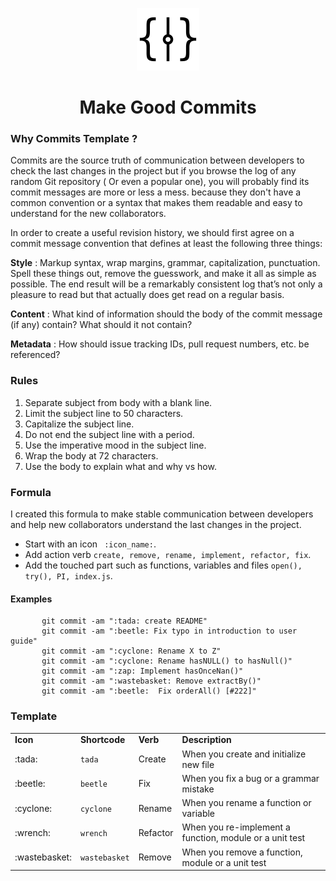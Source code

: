 <p align="center"><img src="assets/images/commits_icon.png" width="100"></p>
<h1 align="center">Make Good Commits</h1>

### Why Commits Template ?

Commits are the source truth of communication between developers to check the last changes in the project but if you browse the log of any random Git repository ( Or even a popular one), you will probably find its commit messages are more or less a mess. because they don't have a common convention or a syntax that makes them readable and easy to understand for the new collaborators.

In order to create a useful revision history, we should first agree on a commit message convention that defines at least the following three things:

**Style** : Markup syntax, wrap margins, grammar, capitalization, punctuation. Spell these things out, remove the guesswork, and make it all as simple as possible. The end result will be a remarkably consistent log that’s not only a pleasure to read but that actually does get read on a regular basis.

**Content** : What kind of information should the body of the commit message (if any) contain? What should it not contain?

**Metadata** : How should issue tracking IDs, pull request numbers, etc. be referenced?

### Rules

1. Separate subject from body with a blank line.
2. Limit the subject line to 50 characters.
3. Capitalize the subject line.
4. Do not end the subject line with a period.
5. Use the imperative mood in the subject line.
6. Wrap the body at 72 characters.
7. Use the body to explain what and why vs how.

### Formula

I created this formula to make stable communication between developers and help new collaborators understand the last changes in the project.

- Start with an icon ``` :icon_name:```.
- Add action verb ```create, remove, rename, implement, refactor, fix```.
- Add the touched part such as functions, variables and files ```open(), try(), PI, index.js```.


#### Examples

```git 
       git commit -am ":tada: create README"
       git commit -am ":beetle: Fix typo in introduction to user guide"
       git commit -am ":cyclone: Rename X to Z"
       git commit -am ":cyclone: Rename hasNULL() to hasNull()"
       git commit -am ":zap: Implement hasOnceNan()"
       git commit -am ":wastebasket: Remove extractBy()"  
       git commit -am ":beetle:  Fix orderAll() [#222]"  
```
### Template

<table width="100%">
<tr>
<td>
<b>
Icon
</b>
</td>
<td>
<b>
Shortcode
</b>
</td>
<td>
<b>
Verb
</b>
</td>
<td>
<b>
Description
</b>
</td>
</tr>
<tr>
<td>
:tada:
</td>
<td>
<code>tada</code>
</td>
<td>
Create
</td>
<td>
When you create and initialize new file
</td>
</tr>
<tr>
<tr>
<td>
:beetle:
</td>
<td>
<code>beetle</code>
</td>
<td>
Fix
</td>
<td>
When you fix a bug or a grammar mistake
</td>
</tr>
<tr>
<td>
:cyclone:
</td>
<td>
<code>cyclone</code>
</td>
<td>
Rename
</td>
<td>
When you rename a function or variable
</td>
</tr>
<tr>
<td>
:wrench:
</td>
<td>
<code>wrench</code>
</td>
<td>
Refactor
</td>
<td>
When you re-implement a function, module or a unit test
</td>
<tr>
<td>
:wastebasket:
</td>
<td>
<code>wastebasket</code>
</td>
<td>
Remove
</td>
<td>
When you remove a function, module or a unit test
</td>
</tr>
</table>